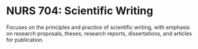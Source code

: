 # NURS 704: Scientific Writing

Focuses on the principles and practice of scientific writing, with emphasis on research proposals, theses, research reports, dissertations, and articles for publication.